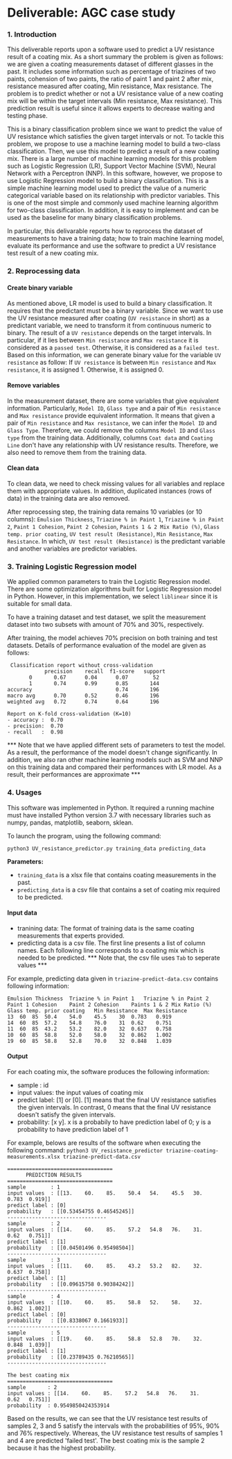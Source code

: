 # Deliverable: AGC case study

### 1. Introduction
This deliverable reports upon a software used to predict a UV resistance result of a coating mix. As a short summary the problem is given as follows: we are given a coating measurements dataset of different glasses in the past. It includes some information such as percentage of triazines of two paints, cohension of two paints, the ratio of paint 1 and paint 2 after mix, resistance measured after coating, Min resistance, Max resistance. The problem is to predict whether or not a UV resistance value of a new coating mix will be within the target intervals (Min resistance, Max resistance). This prediction result is useful since it allows experts to decrease waiting and testing phase.

This is a binary classification problem since we want to predict the value of UV resistance which satisfies the given target intervals or not. To tackle this problem, we propose to use a machine learning model to build a two-class classification. Then, we use this model to predict a result of a new coating mix. There is a large number of machine learning models for this problem such as Logistic Regression (LR), Support Vector Machine (SVM), Neural Network with a Perceptron (NNP). In this software, however, we propose to use Logistic Regression model to build a binary classification. This is a simple machine learning model used to predict the value of a numeric categorical variable based on its relationship with predictor variables. This is one of the most simple and commonly used machine learning algorithm for two-class classification. In addition, it is easy to implement and can be used as the baseline for many binary classification problems.

In particular, this delivarable reports how to reprocess the dataset of measurements to have a training data; how to train machine learning model, evaluate its performance and use the software to predict a UV resistance test result of a new coating mix.

### 2. Reprocessing data
#### Create binary variable
As mentioned above, LR model is used to build a binary classification. It requires that the predictant must be a binary variable. Since we want to use the UV resistance measured after coating (`UV resistance` in short) as a predictant variable, we need to transform it from continuous numeric to binary. The result of a `UV resistance` depends on the target intervals. In particular, if it lies between `Min resistance` and `Max resistance` it is considered as a `passed test`. Otherwise, it is considered as a `failed test`. Based on this information, we can generate binary value for the variable `UV resistance` as follow: If `UV resistance` is between `Min resistance` and `Max resistance`, it is assigned 1. Otherwise, it is assigned 0.
#### Remove variables
In the measurement dataset, there are some variables that give equivalent information. Particularly, 
`Model ID`, `Glass type` and a pair of `Min resistance` and `Max resistance` provide equivalent information. It means that given a pair of `Min resistance` and `Max resistance`, we can infer the `Model ID` and `Glass Type`. Therefore, we could remove the columns `Model ID` and `Glass type` from the training data.
Additionally, columns `Coat data` and `Coating Line` don't have any relationship with UV resistance results. Therefore, we also need to remove them from the training data.
#### Clean data
To clean data, we need to check missing values for all variables and replace them with appropriate values. In addition, duplicated instances (rows of data) in the training data are also removed.

After reprocessing step, the training data remains 10 variables (or 10 columns): `Emulsion Thickness`, `Triazine % in Paint 1`, `Triazine % in Paint 2`, `Paint 1 Cohesion`, `Paint 2 Cohesion`, `Paints 1 & 2 Mix Ratio (%)`, `Glass temp. prior coating`, `UV test result (Resistance)`, `Min Resistance`, `Max Resistance`.
In which, `UV test result (Resistance)` is the predictant variable and another variables are predictor variables.

### 3. Training Logistic Regression model
We applied common parameters to train the Logistic Regression model. There are some optimization algorithms built for Logistic Regression model in Python. However, in this implementation, we select `liblinear` since it is suitable for small data. 

To have a training dataset and test dataset, we split the measurement dataset into two subsets with amount of 70% and 30%, respectively.

After training, the model achieves 70% precision on both training and test datasets. Details of performance evaluation of the model are given as follows:


     Classification report without cross-validation               
				precision    recall  f1-score   support
           0       0.67      0.04      0.07        52
           1       0.74      0.99      0.85       144
    accuracy                           0.74       196
	macro avg      0.70      0.52      0.46       196
	weighted avg   0.72      0.74      0.64       196

    Report on K-fold cross-validation (K=10)
	- accuracy :  0.70
	- precision:  0.70
	- recall   :  0.98

*** Note that we have applied different sets of parameters to test the model. As a result, the performance of the model doesn't change significantly. In addition, we also ran other machine learning models such as SVM and NNP on this training data and compared their performances with LR model. As a result, their performances are approximate ***


### 4. Usages
This software was implemented in Python. It required a running machine must have installed Python version 3.7 with necessary libraries such as numpy, pandas, matplotlib, seaborn, sklean.

To launch the program, using the following command:

    python3 UV_resistance_predictor.py training_data predicting_data

**Parameters:**

- `training_data` is a xlsx file that contains coating measurements in the past.
- `predicting_data` is a csv file that contains a set of coating mix required to be predicted.

#### Input data
- tranining data: The format of training data is the same coating measurements that experts provided.
- predicting data is a csv file. The first line presents a list of column names. Each following line corresponds to a coating mix which is needed to be predicted. *** Note that, the csv file uses `Tab` to seperate values ***

For example, predicting data given in `triazine-predict-data.csv` contains following information:

	Emulsion Thickness	Triazine % in Paint 1	Triazine % in Paint 2	Paint 1 Cohesion	Paint 2 Cohesion	Paints 1 & 2 Mix Ratio (%)	Glass temp. prior coating	Min Resistance	Max Resistance
	13	60	85	50.4	54.0	45.5	30	0.783	0.919
	14	60	85	57.2	54.8	76.0	31	0.62	0.751
	11	60	85	43.2	53.2	82.0	32	0.637	0.758
	10	60	85	58.8	52.0	58.0	32	0.862	1.002
	19	60	85	58.8	52.8	70.0	32	0.848	1.039

#### Output 
For each coating mix, the software produces the following information:

- sample : id
- input values: the input values of coating mix
- predict label: [1] or [0]. [1] means that the final UV resistance satisfies the given intervals. In contrast, 0 means that the final UV resistance doesn't satisfy the given intervals.
- probability: [x y]. x is a probabily to have prediction label of 0; y is a probability to have prediction label of 1

For example, belows are results of the software when executing the following command:
`python3 UV_resistance_predictor triazine-coating-measurements.xlsx triazine-predict-data.csv`
    
	
	==================================
	      PREDICTION RESULTS        
	==================================
	sample        : 1
	input values  : [[13.    60.    85.    50.4   54.    45.5   30.     0.783  0.919]]
	predict label : [0]
	probability   : [[0.53454755 0.46545245]]
	--------------------------------
	sample        : 2
	input values  : [[14.    60.    85.    57.2   54.8   76.    31.     0.62   0.751]]
	predict label : [1]
	probability   : [[0.04501496 0.95498504]]
	--------------------------------
	sample        : 3
	input values  : [[11.    60.    85.    43.2   53.2   82.    32.     0.637  0.758]]
	predict label : [1]
	probability   : [[0.09615758 0.90384242]]
	--------------------------------
	sample        : 4
	input values  : [[10.    60.    85.    58.8   52.    58.    32.     0.862  1.002]]
	predict label : [0]
	probability   : [[0.8338067 0.1661933]]
	--------------------------------
	sample        : 5
	input values  : [[19.    60.    85.    58.8   52.8   70.    32.     0.848  1.039]]
	predict label : [1]
	probability   : [[0.23789435 0.76210565]]
	--------------------------------
	
	The best coating mix
	==================================
	sample       : 2
	input values : [[14.    60.    85.    57.2   54.8   76.    31.     0.62   0.751]]
	probability  : 0.9549850424353914
	

Based on the results, we can see that the UV resistance test results of samples 2, 3 and 5 satisfy the intervals with the probabilities of 95%, 90% and 76% respectively. Whereas, the UV resistance test results of samples 1 and 4 are predicted 'failed test'. The best coating mix is the sample 2 because it has the highest probability.